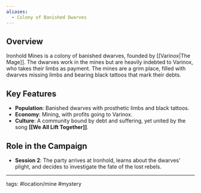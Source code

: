 ```yaml
---
aliases:
  - Colony of Banished Dwarves
---
```


## Overview
Ironhold Mines is a colony of banished dwarves, founded by [[Varinox|The Mage]]. The dwarves work in the mines but are heavily indebted to Varinox, who takes their limbs as payment. The mines are a grim place, filled with dwarves missing limbs and bearing black tattoos that mark their debts.

## Key Features
- **Population**: Banished dwarves with prosthetic limbs and black tattoos.
- **Economy**: Mining, with profits going to Varinox.
- **Culture**: A community bound by debt and suffering, yet united by the song **[[We All Lift Together]]**.

## Role in the Campaign
- **Session 2**: The party arrives at Ironhold, learns about the dwarves’ plight, and decides to investigate the fate of the lost rebels.

---
tags: #location/mine #mystery